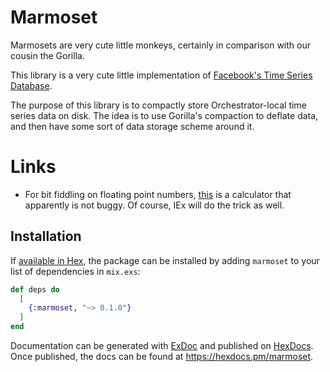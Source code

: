 # Marmoset

Marmosets are very cute little monkeys, certainly in comparison with our cousin the Gorilla.

This library is a very cute little implementation of [Facebook's Time Series Database](https://web.archive.org/web/20210811185230/https://www.vldb.org/pvldb/vol8/p1816-teller.pdf).

The purpose of this library is to compactly store Orchestrator-local time series data on disk. The idea
is to use Gorilla's compaction to deflate data, and then have some sort of data storage scheme around it.

# Links

* For bit fiddling on floating point numbers, [this](https://www.exploringbinary.com/floating-point-converter/) is
  a calculator that apparently is not buggy. Of course, IEx will do the trick as well.

## Installation

If [available in Hex](https://hex.pm/docs/publish), the package can be installed
by adding `marmoset` to your list of dependencies in `mix.exs`:

```elixir
def deps do
  [
    {:marmoset, "~> 0.1.0"}
  ]
end
```

Documentation can be generated with [ExDoc](https://github.com/elixir-lang/ex_doc)
and published on [HexDocs](https://hexdocs.pm). Once published, the docs can
be found at <https://hexdocs.pm/marmoset>.
